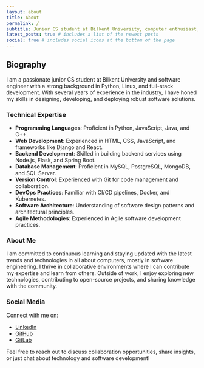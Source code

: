 ```yaml
---
layout: about
title: About
permalink: /
subtitle: Junior CS student at Bilkent University, computer enthusiast, and continuous learning enjoyer
latest_posts: true # includes a list of the newest posts
social: true # includes social icons at the bottom of the page
---
```


## Biography

I am a passionate junior CS student at Bilkent University and software engineer with a strong background in Python, Linux, and full-stack development. With several years of experience in the industry, I have honed my skills in designing, developing, and deploying robust software solutions.

### Technical Expertise

- **Programming Languages**: Proficient in Python, JavaScript, Java, and C++.
- **Web Development**: Experienced in HTML, CSS, JavaScript, and frameworks like Django and React.
- **Backend Development**: Skilled in building backend services using Node.js, Flask, and Spring Boot.
- **Database Management**: Proficient in MySQL, PostgreSQL, MongoDB, and SQL Server.
- **Version Control**: Experienced with Git for code management and collaboration.
- **DevOps Practices**: Familiar with CI/CD pipelines, Docker, and Kubernetes.
- **Software Architecture**: Understanding of software design patterns and architectural principles.
- **Agile Methodologies**: Experienced in Agile software development practices.

### About Me

I am committed to continuous learning and staying updated with the latest trends and technologies in all about computers, mostly in software engineering. I thrive in collaborative environments where I can contribute my expertise and learn from others. Outside of work, I enjoy exploring new technologies, contributing to open-source projects, and sharing knowledge with the community.

### Social Media

Connect with me on:
- [LinkedIn](https://www.linkedin.com/in/berkay-gunduz)
- [GitHub](https://github.com/berkaygunduzz)
- [GitLab](https://gitlab.com/berkaygunduz)

Feel free to reach out to discuss collaboration opportunities, share insights, or just chat about technology and software development!
